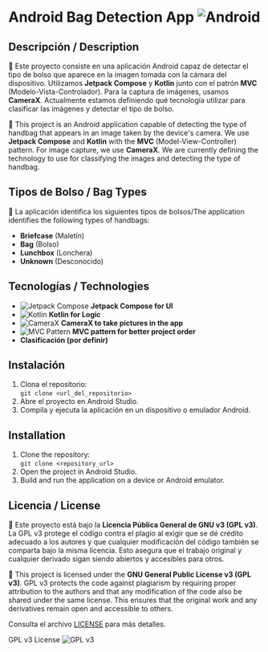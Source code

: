 # Android Bag Detection App ![Android](https://img.shields.io/badge/Android-%2300B0FF?style=for-the-badge&logo=android&logoColor=white)

## Descripción / Description

📱 Este proyecto consiste en una aplicación Android capaz de detectar el tipo de bolso que aparece en la imagen tomada con la cámara del dispositivo. Utilizamos **Jetpack Compose** y **Kotlin** junto con el patrón **MVC** (Modelo-Vista-Controlador). Para la captura de imágenes, usamos **CameraX**. Actualmente estamos definiendo qué tecnología utilizar para clasificar las imágenes y detectar el tipo de bolso.

📱 This project is an Android application capable of detecting the type of handbag that appears in an image taken by the device's camera. We use **Jetpack Compose** and **Kotlin** with the **MVC** (Model-View-Controller) pattern. For image capture, we use **CameraX**. We are currently defining the technology to use for classifying the images and detecting the type of handbag.

## Tipos de Bolso / Bag Types

👜 La aplicación identifica los siguientes tipos de bolsos/The application identifies the following types of handbags:

- **Briefcase** (Maletín)
- **Bag** (Bolso)
- **Lunchbox** (Lonchera)
- **Unknown** (Desconocido)

## Tecnologías / Technologies

- ![Jetpack Compose](https://img.shields.io/badge/Jetpack%20Compose-%2300B0FF?style=for-the-badge&logo=jetpack&logoColor=white) **Jetpack Compose for UI**
- ![Kotlin](https://img.shields.io/badge/Kotlin-%7B7F52FF?style=for-the-badge&logo=kotlin&logoColor=white) **Kotlin for Logic**
- ![CameraX](https://img.shields.io/badge/CameraX-%233a2d44?style=for-the-badge&logo=android&logoColor=white) **CameraX to take pictures in the app**
- ![MVC Pattern](https://img.shields.io/badge/MVC%20Pattern-%2300B0FF?style=for-the-badge&logo=angular&logoColor=white) **MVC pattern for better project order**
- **Clasificación (por definir)**

## Instalación

1. Clona el repositorio:  
   `git clone <url_del_repositorio>`
2. Abre el proyecto en Android Studio.
3. Compila y ejecuta la aplicación en un dispositivo o emulador Android.

##  Installation
1. Clone the repository:  
   `git clone <repository_url>`
2. Open the project in Android Studio.
3. Build and run the application on a device or Android emulator.

## Licencia / License

📜 Este proyecto está bajo la **Licencia Pública General de GNU v3 (GPL v3)**. La GPL v3 protege el código contra el plagio al exigir que se dé crédito adecuado a los autores y que cualquier modificación del código también se comparta bajo la misma licencia. Esto asegura que el trabajo original y cualquier derivado sigan siendo abiertos y accesibles para otros.

📜 This project is licensed under the **GNU General Public License v3 (GPL v3)**. GPL v3 protects the code against plagiarism by requiring proper attribution to the authors and that any modification of the code also be shared under the same license. This ensures that the original work and any derivatives remain open and accessible to others.

Consulta el archivo [LICENSE](./LICENSE) para más detalles.

GPL v3 License ![GPL v3](https://img.shields.io/badge/License-GPL%20v3-blue.svg?style=flat)
